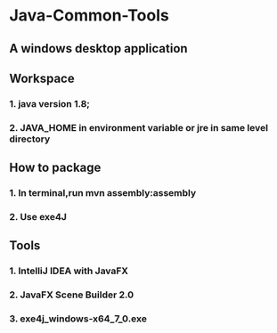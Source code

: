 # Java-Common-Tools
## A windows desktop application

## Workspace
### 1. java version 1.8;
### 2. JAVA_HOME in environment variable or jre in same level directory

## How to package
### 1. In terminal,run mvn assembly:assembly
### 2. Use exe4J

## Tools
### 1. IntelliJ IDEA with JavaFX
### 2. JavaFX Scene Builder 2.0
### 3. exe4j_windows-x64_7_0.exe
